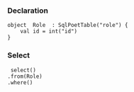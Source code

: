 ### Declaration
```(kotlin)
object  Role  : SqlPoetTable("role") {
    val id = int("id")
}
```

### Select
```(kotlin)
 select()
.from(Role)
.where()
```